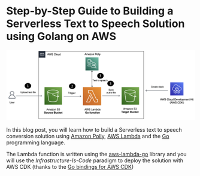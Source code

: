 # Step-by-Step Guide to Building a Serverless Text to Speech Solution using Golang on AWS

![](diagram.png)

In this blog post, you will learn how to build a Serverless text to speech conversion solution using [Amazon Polly](https://aws.amazon.com/polly/), [AWS Lambda](https://aws.amazon.com/lambda/) and the [Go](https://go.dev/) programming language. 

The Lambda function is written using the [aws-lambda-go](https://github.com/aws/aws-lambda-go) library and you will use the *Infrastructure-Is-Code* paradigm to deploy the solution with AWS CDK (thanks to the [Go bindings for AWS CDK](https://docs.aws.amazon.com/cdk/v2/guide/work-with-cdk-go.html))
